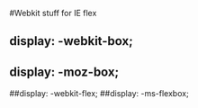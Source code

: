 #Webkit stuff for IE flex

## display: -webkit-box;

## display: -moz-box;

##display: -webkit-flex;
##display: -ms-flexbox;
